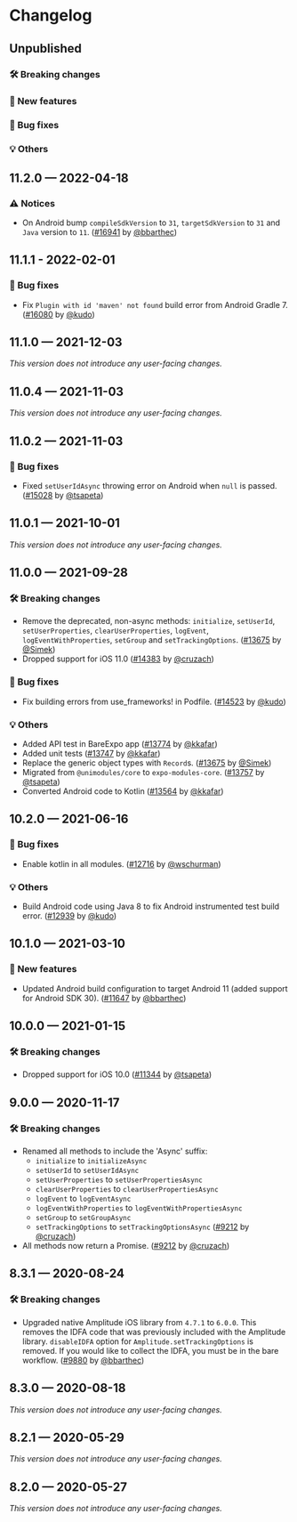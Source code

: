 # Changelog

## Unpublished

### 🛠 Breaking changes

### 🎉 New features

### 🐛 Bug fixes

### 💡 Others

## 11.2.0 — 2022-04-18

### ⚠️ Notices

- On Android bump `compileSdkVersion` to `31`, `targetSdkVersion` to `31` and `Java` version to `11`. ([#16941](https://github.com/expo/expo/pull/16941) by [@bbarthec](https://github.com/bbarthec))

## 11.1.1 - 2022-02-01

### 🐛 Bug fixes

- Fix `Plugin with id 'maven' not found` build error from Android Gradle 7. ([#16080](https://github.com/expo/expo/pull/16080) by [@kudo](https://github.com/kudo))

## 11.1.0 — 2021-12-03

_This version does not introduce any user-facing changes._

## 11.0.4 — 2021-11-03

_This version does not introduce any user-facing changes._

## 11.0.2 — 2021-11-03

### 🐛 Bug fixes

- Fixed `setUserIdAsync` throwing error on Android when `null` is passed. ([#15028](https://github.com/expo/expo/pull/15028) by [@tsapeta](https://github.com/tsapeta))

## 11.0.1 — 2021-10-01

_This version does not introduce any user-facing changes._

## 11.0.0 — 2021-09-28

### 🛠 Breaking changes

- Remove the deprecated, non-async methods: `initialize`, `setUserId`, `setUserProperties`, `clearUserProperties`, `logEvent`, `logEventWithProperties`, `setGroup` and `setTrackingOptions`. ([#13675](https://github.com/expo/expo/pull/13675) by [@Simek](https://github.com/Simek))
- Dropped support for iOS 11.0 ([#14383](https://github.com/expo/expo/pull/14383) by [@cruzach](https://github.com/cruzach))

### 🐛 Bug fixes

- Fix building errors from use_frameworks! in Podfile. ([#14523](https://github.com/expo/expo/pull/14523) by [@kudo](https://github.com/kudo))

### 💡 Others

- Added API test in BareExpo app ([#13774](https://github.com/expo/expo/pull/13774/) by [@kkafar](https://github.com/kkafar))
- Added unit tests ([#13747](https://github.com/expo/expo/pull/13747) by [@kkafar](https://github.com/kkafar))
- Replace the generic object types with `Record`s. ([#13675](https://github.com/expo/expo/pull/13675) by [@Simek](https://github.com/Simek))
- Migrated from `@unimodules/core` to `expo-modules-core`. ([#13757](https://github.com/expo/expo/pull/13757) by [@tsapeta](https://github.com/tsapeta))
- Converted Android code to Kotlin ([#13564](https://github.com/expo/expo/pull/13564) by [@kkafar](https://github.com/kkafar))

## 10.2.0 — 2021-06-16

### 🐛 Bug fixes

- Enable kotlin in all modules. ([#12716](https://github.com/expo/expo/pull/12716) by [@wschurman](https://github.com/wschurman))

### 💡 Others

- Build Android code using Java 8 to fix Android instrumented test build error. ([#12939](https://github.com/expo/expo/pull/12939) by [@kudo](https://github.com/kudo))

## 10.1.0 — 2021-03-10

### 🎉 New features

- Updated Android build configuration to target Android 11 (added support for Android SDK 30). ([#11647](https://github.com/expo/expo/pull/11647) by [@bbarthec](https://github.com/bbarthec))

## 10.0.0 — 2021-01-15

### 🛠 Breaking changes

- Dropped support for iOS 10.0 ([#11344](https://github.com/expo/expo/pull/11344) by [@tsapeta](https://github.com/tsapeta))

## 9.0.0 — 2020-11-17

### 🛠 Breaking changes

- Renamed all methods to include the 'Async' suffix:
  - `initialize` to `initializeAsync`
  - `setUserId` to `setUserIdAsync`
  - `setUserProperties` to `setUserPropertiesAsync`
  - `clearUserProperties` to `clearUserPropertiesAsync`
  - `logEvent` to `logEventAsync`
  - `logEventWithProperties` to `logEventWithPropertiesAsync`
  - `setGroup` to `setGroupAsync`
  - `setTrackingOptions` to `setTrackingOptionsAsync`
([#9212](https://github.com/expo/expo/pull/9212/) by [@cruzach](https://github.com/cruzach))
- All methods now return a Promise. ([#9212](https://github.com/expo/expo/pull/9212/) by [@cruzach](https://github.com/cruzach))

## 8.3.1 — 2020-08-24

### 🛠 Breaking changes

- Upgraded native Amplitude iOS library from `4.7.1` to `6.0.0`. This removes the IDFA code that was previously included with the Amplitude library. `disableIDFA` option for `Amplitude.setTrackingOptions` is removed. If you would like to collect the IDFA, you must be in the bare workflow. ([#9880](https://github.com/expo/expo/pull/9880) by [@bbarthec](https://github.com/bbarthec))

## 8.3.0 — 2020-08-18

_This version does not introduce any user-facing changes._

## 8.2.1 — 2020-05-29

_This version does not introduce any user-facing changes._

## 8.2.0 — 2020-05-27

_This version does not introduce any user-facing changes._
